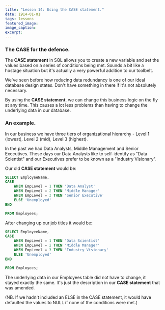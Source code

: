 ```yaml
---
title: "Lesson 14: Using the CASE statement."
date: 1914-01-01
tags: lessons
featured_image: 
image_caption: 
excerpt: 
---
```



### The CASE for the defence.

The **CASE statement** in SQL allows you to create a new variable and set the values based on a series of conditions being met. Sounds a bit like a hostage situation but it's actually a very powerful addition to our toolbelt.

We've seen before how reducing data redundancy is one of our ideal database design states. Don't have something in there if it's not absolutely necessary.

By using the **CASE statement**, we can change this business logic on the fly at any time. This causes a lot less problems than having to change the underlying data in our database.

### An example.

In our business we have three tiers of organizational hierarchy - Level 1 (lowest), Level 2 (mid), Level 3 (highest).

In the past we had Data Analysts, Middle Management and Senior Executives. These days our Data Analysts like to self-identify as "Data Scientist" and our Executives prefer to be known as a "Industry Visionary".

Our old **CASE statement** would be:

```sql
SELECT EmployeeName,
CASE
    WHEN EmpLevel = 1 THEN 'Data Analyst'
    WHEN EmpLevel = 2 THEN 'Middle Manager'
    WHEN EmpLevel = 3 THEN 'Senior Executive'
    ELSE 'Unemployed'
END 

FROM Employees;
```

After changing up our job titles it would be:

```sql
SELECT EmployeeName,
CASE
    WHEN EmpLevel = 1 THEN 'Data Scientist'
    WHEN EmpLevel = 2 THEN 'Middle Manager'
    WHEN EmpLevel = 3 THEN 'Industry Visionary'
    ELSE 'Unemployed'
END 

FROM Employees;
```

The underlying data in our Employees table did not have to change, it stayed exactly the same. It's just the description in our **CASE statement** that was amended.

(NB. If we hadn't included an ELSE in the CASE statement, it would have defaulted the values to NULL if none of the conditions were met.)